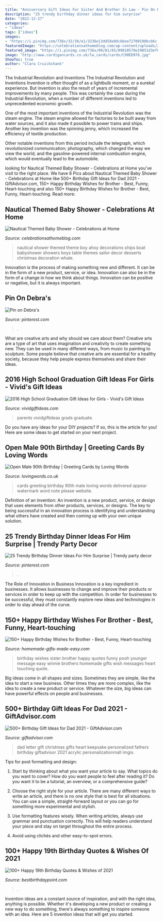 ```yaml
---
title: "Anniversary Gift Ideas For Sister And Brother In Law - Pin On Debra&#039;s"
description: "25 trendy birthday dinner ideas for him surprise"
date: "2022-12-27"
categories:
- "ideas"
tags: ["ideas"]
images:
- "https://i.pinimg.com/736x/32/36/e1/3236e13dd59a9dcbbee72700190bcb6c.jpg"
featuredImage: "https://celebrationsathomeblog.com/wp-content/uploads/2012/01/110.jpg"
featured_image: "https://i.pinimg.com/736x/09/81/85/09818570e19851d3ef0830ea7ccd7b3b.jpg"
image: "http://www.cardigancards.co.uk/lw_cards/cards/C90ED976.jpg"
ShowToc: true
author: "Clara Cruickshank"
---
```



The Industrial Revolution and Inventions
The Industrial Revolution and Inventions
Invention is often thought of as a lightbulb moment, or a eureka! experience. But invention is also the result of years of incremental improvements by many people. This was certainly the case during the Industrial Revolution, when a number of different inventions led to unprecedented economic growth.

One of the most important inventions of the Industrial Revolution was the steam engine. The steam engine allowed for factories to be built away from water sources, and it also made it possible to power trains and ships. Another key invention was the spinning jenny, which increased the efficiency of textile production.

Other notable inventions from this period include the telegraph, which revolutionized communication; photography, which changed the way we view the world; and the gasoline-powered internal combustion engine, which would eventually lead to the automobile.

	

		
looking for Nautical Themed Baby Shower - Celebrations at Home you've visit to the right place. We have 8 Pics about Nautical Themed Baby Shower - Celebrations at Home like 500+ Birthday Gift Ideas for Dad 2021 - GiftAdvisor.com, 150+ Happy Birthday Wishes for Brother - Best, Funny, Heart-touching and also 150+ Happy Birthday Wishes for Brother - Best, Funny, Heart-touching. Read more:
		
    
## Nautical Themed Baby Shower - Celebrations At Home

<img loading=lazy src="https://celebrationsathomeblog.com/wp-content/uploads/2012/01/110.jpg" onerror="this.onerror=null;this.src='https://tse2.mm.bing.net/th?id=OIP.oybQMEJMJ2GD3BkQafqtqQHaFa&amp;pid=15.1';" alt="Nautical Themed Baby Shower - Celebrations at Home">

_Source: celebrationsathomeblog.com_

>nautical shower themed theme boy ahoy decorations ships boat babyshower showers boys table themes sailor decor desserts christmas decoration whale. 

	

Innovation is the process of making something new and different. It can be in the form of a new product, service, or idea. Innovation can also be in the form of a change in how we think about things. Innovation can be positive or negative, but it is always important.

    
## Pin On Debra&#039;s

<img loading=lazy src="https://i.pinimg.com/736x/09/81/85/09818570e19851d3ef0830ea7ccd7b3b.jpg" onerror="this.onerror=null;this.src='https://tse2.mm.bing.net/th?id=OIP.fF5B_SgOutptRCWaNLnCtAHaJ3&amp;pid=15.1';" alt="Pin on Debra&#039;s">

_Source: pinterest.com_

>. 

	

What are creative arts and why should we care about them?
Creative arts are a type of art that uses imagination and creativity to create something new. They can be used in many different ways, from music to painting to sculpture. Some people believe that creative arts are essential for a healthy society, because they help people express themselves and share their ideas.

    
## 2016 High School Graduation Gift Ideas For Girls - Vivid&#039;s Gift Ideas

<img loading=lazy src="https://vividgiftideas.com/wp-content/uploads/2016/04/girls2.jpg" onerror="this.onerror=null;this.src='https://tse3.mm.bing.net/th?id=OIP.LQVb8vRMxHkmb2anliBT2AHaLC&amp;pid=15.1';" alt="2016 High School Graduation Gift Ideas for Girls - Vivid&#039;s Gift Ideas">

_Source: vividgiftideas.com_

>parents vividgiftideas grads graduate. 

	

Do you have any ideas for your DIY projects? If so, this is the article for you! Here are some ideas to get started on your next project.

    
## Open Male 90th Birthday | Greeting Cards By Loving Words

<img loading=lazy src="http://www.cardigancards.co.uk/lw_cards/cards/C90ED976.jpg" onerror="this.onerror=null;this.src='https://tse3.mm.bing.net/th?id=OIP.d25LyLqp4hRsyORbGLz-agHaKz&amp;pid=15.1';" alt="Open Male 90th Birthday | Greeting Cards by Loving Words">

_Source: lovingwords.co.uk_

>cards greeting birthday 90th male loving words delivered appear watermark word note please website. 

	

Definition of an invention:
An invention is a new product, service, or design that uses elements from other products, services, or designs. The key to being successful in an innovation process is identifying and understanding what others have created and then coming up with your own unique solution.

    
## 25 Trendy Birthday Dinner Ideas For Him Surprise | Trendy Party Decor

<img loading=lazy src="https://i.pinimg.com/736x/32/36/e1/3236e13dd59a9dcbbee72700190bcb6c.jpg" onerror="this.onerror=null;this.src='https://tse4.mm.bing.net/th?id=OIP.U9-vYmhPIM2DIrE_p7EZRwAAAA&amp;pid=15.1';" alt="25 Trendy Birthday Dinner Ideas For Him Surprise | Trendy party decor">

_Source: pinterest.com_

>. 

	

The Role of Innovation in Business
Innovation is a key ingredient in businesses. It allows businesses to change and improve their products or services in order to keep up with the competition. In order for businesses to be successful, they must constantly explore new ideas and technologies in order to stay ahead of the curve.

    
## 150+ Happy Birthday Wishes For Brother - Best, Funny, Heart-touching

<img loading=lazy src="https://www.homemade-gifts-made-easy.com/image-files/birthday-wishes-for-brother-winnie-pooh-800x800.jpg" onerror="this.onerror=null;this.src='https://tse3.mm.bing.net/th?id=OIP.mnn-zswfcUGg1SD3Xh7mPgHaHa&amp;pid=15.1';" alt="150+ Happy Birthday Wishes for Brother - Best, Funny, Heart-touching">

_Source: homemade-gifts-made-easy.com_

>birthday wishes sister brother happy quotes funny pooh younger message easy winnie brothers homemade gifts wish messages heart touching quote. 

	

Big ideas come in all shapes and sizes. Sometimes they are simple, like the idea to start a new business. Other times they are more complex, like the idea to create a new product or service. Whatever the size, big ideas can have powerful effects on people and businesses.

    
## 500+ Birthday Gift Ideas For Dad 2021 - GiftAdvisor.com

<img loading=lazy src="https://www.personalizationmall.com/cat_image/600/14066-31646.jpg" onerror="this.onerror=null;this.src='https://tse2.mm.bing.net/th?id=OIP.EAXcErD9pb88hJrNxtNDaQHaHa&amp;pid=15.1';" alt="500+ Birthday Gift Ideas for Dad 2021 - GiftAdvisor.com">

_Source: giftadvisor.com_

>dad letter gift christmas gifts heart keepsake personalized fathers birthday giftadvisor 2021 acrylic personalizationmall imgix. 

	

Tips for post formatting and design:
1. Start by thinking about what you want your article to say. What topics do you want to cover? How do you want people to feel after reading it? Do you want it to be a tutorial, an overview, or a comprehensive guide?
2. Choose the right style for your article. There are many different ways to write an article, and there is no one style that is best for all situations. You can use a simple, straight-forward layout or you can go for something more experimental and stylish.

3. Use formatting features wisely. When writing articles, always use grammar and punctuation correctly. This will help readers understand your piece and stay on target throughout the entire process.

4. Avoid using clichés and other easy-to-spot errors.

    
## 100+ Happy 19th Birthday Quotes &amp; Wishes Of 2021

<img loading=lazy src="https://bestbirthdaypoint.com/wp-content/uploads/2020/12/Happy-19th-Birthday-Quotes-Wishes.jpg" onerror="this.onerror=null;this.src='https://tse4.mm.bing.net/th?id=OIP.SDEBJZTL4Y9ChUQpkSK1-AHaD4&amp;pid=15.1';" alt="100+ Happy 19th Birthday Quotes &amp; Wishes of 2021">

_Source: bestbirthdaypoint.com_

>. 

	

Invention ideas are a constant source of inspiration, and with the right idea, anything is possible. Whether it's developing a new product or creating a new way to do something, there's always something to inspire someone with an idea. Here are 5 invention ideas that will get you started.

